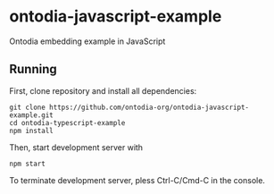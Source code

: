 # ontodia-javascript-example
Ontodia embedding example in JavaScript

## Running

First, clone repository and install all dependencies:

    git clone https://github.com/ontodia-org/ontodia-javascript-example.git
    cd ontodia-typescript-example
    npm install

Then, start development server with

    npm start

To terminate development server, pless Ctrl-C/Cmd-C in the console.
